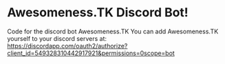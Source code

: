 # Awesomeness.TK Discord Bot!
Code for the discord bot Awesomeness.TK
You can add Awesomeness.TK yourself to your discord servers at:
https://discordapp.com/oauth2/authorize?client_id=549328310442917921&permissions=0scope=bot
